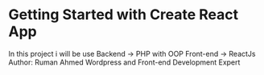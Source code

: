 # Getting Started with Create React App

 In this project i will be use 
 Backend -> PHP with OOP
 Front-end -> ReactJs
 Author: Ruman Ahmed 
 Wordpress and Front-end Development Expert

 